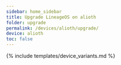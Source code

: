 ```yaml
---
sidebar: home_sidebar
title: Upgrade LineageOS on alioth
folder: upgrade
permalink: /devices/alioth/upgrade/
device: alioth
toc: false
---
```

{% include templates/device_variants.md %}
